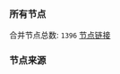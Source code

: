 ### 所有节点
合并节点总数: `1396`
[节点链接](https://raw.githubusercontent.com/rzhy1/11/master/sub/sub_merge_base64.txt)

### 节点来源